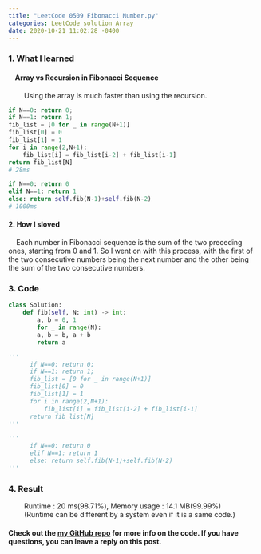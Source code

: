 ```yaml
---
title: "LeetCode 0509 Fibonacci Number.py"
categories: LeetCode solution Array
date: 2020-10-21 11:02:28 -0400
---
```


### 1. What I learned
#### &nbsp;&nbsp;&nbsp;&nbsp;Array vs Recursion in Fibonacci Sequence
&nbsp;&nbsp;&nbsp;&nbsp;&nbsp;&nbsp;&nbsp;&nbsp;Using the array is much faster than using the recursion.
```python
if N==0: return 0;
if N==1: return 1;
fib_list = [0 for _ in range(N+1)]
fib_list[0] = 0
fib_list[1] = 1
for i in range(2,N+1):
    fib_list[i] = fib_list[i-2] + fib_list[i-1]
return fib_list[N]
# 28ms
```
```python
if N==0: return 0
elif N==1: return 1
else: return self.fib(N-1)+self.fib(N-2)
# 1000ms
```

#### 2. How I sloved
&nbsp;&nbsp;&nbsp;&nbsp;Each number in Fibonacci sequence is the sum of the two preceding ones, starting from 0 and 1. So I went on with this process, with the first of the two consecutive numbers being the next number and the other being the sum of the two consecutive numbers.

### 3. Code
```python
class Solution:
    def fib(self, N: int) -> int:
    	a, b = 0, 1
    	for _ in range(N):
        a, b = b, a + b
    	return a

'''
      if N==0: return 0;
      if N==1: return 1;
      fib_list = [0 for _ in range(N+1)]
      fib_list[0] = 0
      fib_list[1] = 1
      for i in range(2,N+1):
          fib_list[i] = fib_list[i-2] + fib_list[i-1]
      return fib_list[N]
'''

'''
      if N==0: return 0
      elif N==1: return 1
      else: return self.fib(N-1)+self.fib(N-2)
'''
```

### 4. Result
&nbsp;&nbsp;&nbsp;&nbsp;&nbsp;&nbsp;&nbsp;&nbsp;Runtime : 20 ms(98.71%), Memory usage : 14.1 MB(99.99%)  
&nbsp;&nbsp;&nbsp;&nbsp;&nbsp;&nbsp;&nbsp;&nbsp;(Runtime can be different by a system even if it is a same code.)

#### Check out the [my GitHub repo][hyuk-gh] for more info on the code. If you have questions, you can leave a reply on this post.
[hyuk-gh]:   https://github.com/dlgur1994/StudyAlgorithms
